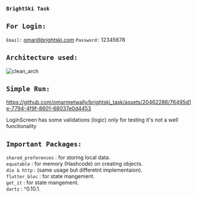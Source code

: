 ### `BrightSki Task`
## `For Login:`
`Email:` omar@brightski.com
`Password:` 12345678






## `Architecture used:`

![clean_arch](https://github.com/omarmetwally/brightski_task/assets/20462286/c71d5333-c58d-4075-82e3-4c5ad424948c)



## `Simple Run:`

https://github.com/omarmetwally/brightski_task/assets/20462286/76495d1e-7794-4f9f-8601-68037e0d4453



LoginScreen has some validations (logic) only for testing it's not a well functionality 
## `Important Packages:`

  `shared_preferences` : for storing local data.<br>
  `equatable` : for memory (Hashcode) on creating objects.<br>
  `dio & http` :  (same usage but differetnt implementaion).<br>
  `flutter_bloc` :  for state mangement.<br>
  `get_it`  : for state mangement.<br>
  `dartz`  : ^0.10.1.<br>
 

